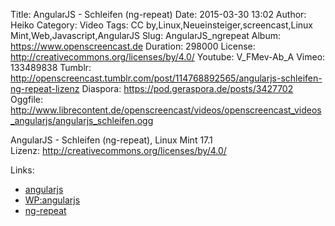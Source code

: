 Title: AngularJS - Schleifen (ng-repeat)
Date: 2015-03-30 13:02
Author: Heiko
Category: Video
Tags: CC by,Linux,Neueinsteiger,screencast,Linux Mint,Web,Javascript,AngularJS
Slug: AngularJS_ngrepeat
Album: https://www.openscreencast.de
Duration: 298000
License: http://creativecommons.org/licenses/by/4.0/
Youtube: V_FMev-Ab_A
Vimeo: 133489838
Tumblr: http://openscreencast.tumblr.com/post/114768892565/angularjs-schleifen-ng-repeat-lizenz
Diaspora: https://pod.geraspora.de/posts/3427702
Oggfile: http://www.librecontent.de/openscreencast/videos/openscreencast_videos_angularjs/angularjs_schleifen.ogg

AngularJS - Schleifen (ng-repeat), Linux Mint 17.1  
Lizenz: <http://creativecommons.org/licenses/by/4.0/>

Links:

  * [angularjs](https://angularjs.org/ "Link zu angularjs.org")
  * [WP:angularjs](http://de.wikipedia.org/wiki/AngularJS "Link zu wikipedia.org")
  * [ng-repeat](https://docs.angularjs.org/api/ng/directive/ngRepeat "Link zu docs.angularjs.org/")

